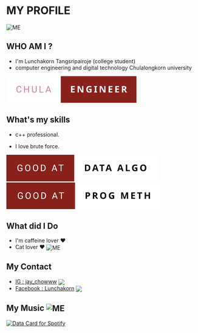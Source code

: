 # MY PROFILE
<img src="https://github.com/user-attachments/assets/a8836fe7-b6ba-404a-83ab-e1313c8c8a67" width="200" alt="ME" />


## WHO AM I ?
- I'm Lunchakorn Tangsripairoje (college student)
- computer engineering and digital technology Chulalongkorn university

![forthebadge](https://github.com/CEDT-Chula/For-The-Cedt-Badge/blob/main/badges/chula-engineer.svg?raw=true)

## What's my skills
- c++ professional.

- I love brute force.

![forthebadge](https://github.com/CEDT-Chula/For-The-Cedt-Badge/blob/main/badges/good-at-data-algo.svg?raw=true)
![forthebadge](https://github.com/CEDT-Chula/For-The-Cedt-Badge/blob/main/badges/good-at-prog-meth.svg?raw=true)
## What did I Do
- I'm caffeine lover ❤️
- Cat lover ❤️ <img src="https://github.com/user-attachments/assets/62c8777c-6d28-42cb-8727-0d0414ac77a1" width="50" alt="ME" p align ="center" />

## My Contact 
- [IG : jay_chowww](https://www.instagram.com/jay_chowww/) <img src="https://img.icons8.com/?size=25&id=32323&format=png&color=000000" p align ="center" />
- [Facebook : Lunchakorn](https://www.facebook.com/lunchakorn.tangsriparoje?locale=th_TH)     <img src="https://img.icons8.com/?size=25&id=118497&format=png&color=000000" p align ="center" />

## My Music <img src="https://img.icons8.com/?size=100&id=G9XXzb9XaEKX&format=png&color=000000" width="50" alt="ME" p align ="center" />
<a href="https://data-card-for-spotify.herokuapp.com/card?user_id=8rj6zwfkjxn73m0gg2zx3d0vp">
  <img src="https://data-card-for-spotify.herokuapp.com/api/card?user_id=8rj6zwfkjxn73m0gg2zx3d0vp" alt="Data Card for Spotify">
</a>
